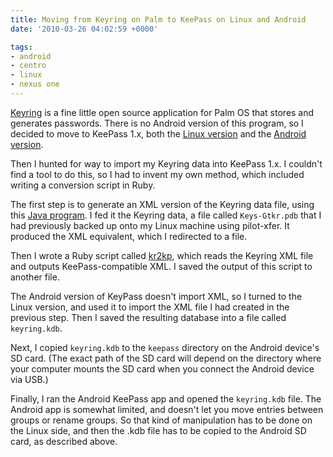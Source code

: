 ```yaml
---
title: Moving from Keyring on Palm to KeePass on Linux and Android
date: '2010-03-26 04:02:59 +0000'

tags:
- android
- centro
- linux
- nexus one
---
```

[Keyring](http://gnukeyring.sourceforge.net/) is a fine little open source application for Palm OS that stores and generates passwords.  There is no Android version of this program, so I decided to move to KeePass 1.x, both the [Linux version](http://www.keepassx.org/) and the [Android version](http://www.keepassdroid.com/).

Then I hunted for way to import my Keyring data into KeePass 1.x.  I couldn't find a tool to do this, so I had to invent my own method, which included writing a conversion script in Ruby.

The first step is to generate an XML version of the Keyring data file, using this [Java program](http://gnukeyring.sourceforge.net/conduits.html).  I fed it the Keyring data, a file called `Keys-Gtkr.pdb` that I had previously backed up onto my Linux machine using pilot-xfer.  It produced the XML equivalent, which I redirected to a file.

Then I wrote a Ruby script called [kr2kp](http://www.bloovis.com/downloads/kr2kp), which reads the Keyring XML file  and outputs KeePass-compatible XML.  I saved the output of this script to another file.

The Android version of KeyPass doesn't import XML, so I turned to the Linux version, and used it to import the XML file I had created in the previous step.  Then I saved the resulting database into a file called `keyring.kdb`.

Next, I copied `keyring.kdb` to the `keepass` directory on the Android device's SD card.  (The exact path of the SD card will depend on the directory where your computer mounts the SD card when you connect the Android device via USB.)

Finally, I ran the Android KeePass app and opened the `keyring.kdb` file.  The Android app is somewhat limited, and doesn't let you move entries between groups or rename groups.  So that kind of manipulation has to be done on the Linux side, and then the .kdb file has to be copied to the Android SD card, as described above.
